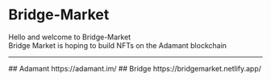 # Bridge-Market
Hello and welcome to Bridge-Market<br>
Bridge Market is hoping to build NFTs on the Adamant blockchain
<hr>
## Adamant
https://adamant.im/
## Bridge
https://bridgemarket.netlify.app/
